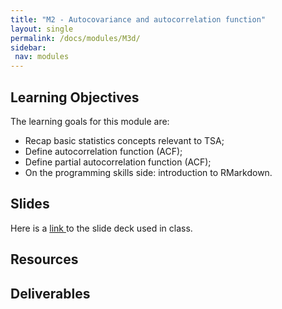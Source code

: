 ```yaml
---
title: "M2 - Autocovariance and autocorrelation function"
layout: single
permalink: /docs/modules/M3d/
sidebar:
 nav: modules
---
```


## Learning Objectives

The learning goals for this module are:

* Recap basic statistics concepts relevant to TSA; <br>
* Define autocorrelation function (ACF); <br>
* Define partial autocorrelation function (ACF); <br>
* On the programming skills side: introduction to RMarkdown.

## Slides

Here is a <a href="/docs/modules/PPTS/TSA_M3_.pdf" > link </a> to the slide deck used in class.



## Resources






## Deliverables


